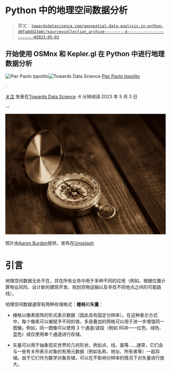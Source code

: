 # Python 中的地理空间数据分析

> 原文：[`towardsdatascience.com/geospatial-data-analysis-in-python-d8fa8dd23a6c?source=collection_archive---------4-----------------------#2023-05-03`](https://towardsdatascience.com/geospatial-data-analysis-in-python-d8fa8dd23a6c?source=collection_archive---------4-----------------------#2023-05-03)

## 开始使用 OSMnx 和 Kepler.gl 在 Python 中进行地理数据分析

[](https://pierpaoloippolito28.medium.com/?source=post_page-----d8fa8dd23a6c--------------------------------)![Pier Paolo Ippolito](https://pierpaoloippolito28.medium.com/?source=post_page-----d8fa8dd23a6c--------------------------------)[](https://towardsdatascience.com/?source=post_page-----d8fa8dd23a6c--------------------------------)![Towards Data Science](https://towardsdatascience.com/?source=post_page-----d8fa8dd23a6c--------------------------------) [Pier Paolo Ippolito](https://pierpaoloippolito28.medium.com/?source=post_page-----d8fa8dd23a6c--------------------------------)

·

[关注](https://medium.com/m/signin?actionUrl=https%3A%2F%2Fmedium.com%2F_%2Fsubscribe%2Fuser%2Fb8391a6a5f1a&operation=register&redirect=https%3A%2F%2Ftowardsdatascience.com%2Fgeospatial-data-analysis-in-python-d8fa8dd23a6c&user=Pier+Paolo+Ippolito&userId=b8391a6a5f1a&source=post_page-b8391a6a5f1a----d8fa8dd23a6c---------------------post_header-----------) 发表在[Towards Data Science](https://towardsdatascience.com/?source=post_page-----d8fa8dd23a6c--------------------------------) ·6 分钟阅读·2023 年 5 月 3 日[](https://medium.com/m/signin?actionUrl=https%3A%2F%2Fmedium.com%2F_%2Fvote%2Ftowards-data-science%2Fd8fa8dd23a6c&operation=register&redirect=https%3A%2F%2Ftowardsdatascience.com%2Fgeospatial-data-analysis-in-python-d8fa8dd23a6c&user=Pier+Paolo+Ippolito&userId=b8391a6a5f1a&source=-----d8fa8dd23a6c---------------------clap_footer-----------)

--

[](https://medium.com/m/signin?actionUrl=https%3A%2F%2Fmedium.com%2F_%2Fbookmark%2Fp%2Fd8fa8dd23a6c&operation=register&redirect=https%3A%2F%2Ftowardsdatascience.com%2Fgeospatial-data-analysis-in-python-d8fa8dd23a6c&source=-----d8fa8dd23a6c---------------------bookmark_footer-----------)![](img/be6e1af4ad9aced3d0d8e7b54d7033c3.png)

照片由[Aaron Burden](https://unsplash.com/@aaronburden?utm_source=medium&utm_medium=referral)提供，发布在[Unsplash](https://unsplash.com/?utm_source=medium&utm_medium=referral)

# 引言

地理空间数据无处不在，并在所有业务中用于多种不同的应用（例如，根据位置计算物业风险、设计新的建筑开发、规划货物运输以及寻找不同地点之间的可能路线）。

地理空间数据通常有两种存储格式：**栅格**和**矢量**：

+   栅格以像素矩阵的形式表示数据（因此具有固定分辨率）。在这种表示方式中，每个像素可以被赋予不同的值，多层叠加的网格可以用于进一步增强同一图像。例如，同一图像可以使用 3 个通道/波段（例如 RGB——红色、绿色、蓝色）或仅使用单个通道进行存储。

+   矢量可以用于抽象现实世界的几何形状，例如点、线、面等……通常，它们会与一些有关所表示对象的有用元数据（例如名称、地址、所有者等）一起存储。由于它们作为数学对象存储，可以在不影响分辨率的情况下对矢量进行放大。

